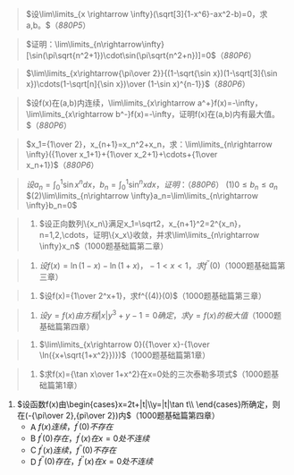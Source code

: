 > $设\lim\limits_{x \rightarrow \infty}(\sqrt[3]{1-x^6}-ax^2-b)=0，求a,b。$（_880P5_）

<div STYLE="page-break-after: always;"></div>

> $证明：\lim\limits_{n\rightarrow\infty}[\sin(\pi\sqrt{n^2+1})\cdot\sin(\pi\sqrt{n^2+n})]=0$（_880P6_）

<div STYLE="page-break-after: always;"></div>

> $\lim\limits_{x\rightarrow{\pi\over 2}}{(1-\sqrt{\sin x})(1-\sqrt[3]{\sin x})\cdots(1-\sqrt[n]{\sin x})\over (1-\sin x)^{n-1}}$（_880P6_）

<div STYLE="page-break-after: always;"></div>

> $设f(x)在(a,b)内连续，\lim\limits_{x\rightarrow a^+}f(x)=-\infty，\lim\limits_{x\rightarrow b^-}f(x)=-\infty，证明f(x)在(a,b)内有最大值。$（_880P6_）

<div STYLE="page-break-after: always;"></div>

> $x_1={1\over 2}，x_{n+1}=x_n^2+x_n，求：\lim\limits_{n\rightarrow \infty}({1\over x_1+1}+{1\over x_2+1}+\cdots+{1\over x_n+1})$（_880P6_）

<div STYLE="page-break-after: always;"></div>

> $设a_n=\int_0^1 \sin x^ndx，b_n=\int_0^1 \sin^n xdx，证明：$（_880P6_）
> $(1)0\leq b_n \leq a_n$
> $(2)\lim\limits_{n\rightarrow \infty}a_n=\lim\limits_{n\rightarrow \infty}b_n=0$

<div STYLE="page-break-after: always;"></div>

>1. $设正向数列\{x_n\}满足x_1=\sqrt2，x_{n+1}^2=2^{x_n}，n=1,2,\cdots，证明\{x_x\}收敛，并求\lim\limits_{n\rightarrow \infty}x_n$（1000题基础篇第二章）

<div STYLE="page-break-after: always;"></div>

>1. $设f(x)=\ln(1-x)-\ln(1+x)，-1<x<1，求f^{\prime\prime}(0)$（1000题基础篇第三章）

<div STYLE="page-break-after: always;"></div>

>1. $设f(x)={1\over 2^x+1}，求f^{(4)}(0)$（1000题基础篇第三章）

<div STYLE="page-break-after: always;"></div>

>1. $设y=f(x)由方程|x|y^3+y-1=0确定，求y=f(x)的极大值$（1000题基础篇第四章）

<div STYLE="page-break-after: always;"></div>

>1. $\lim\limits_{x\rightarrow 0}({1\over x}-{1\over \ln({x+\sqrt{1+x^2}})})$（1000题基础篇第1章）

<div STYLE="page-break-after: always;"></div>

>1. $求f(x)={\tan x\over 1+x^2}在x=0处的三次泰勒多项式$（1000题基础篇第1章）

<div STYLE="page-break-after: always;"></div>


1. $设函数f(x)由\begin{cases}x=2t+|t|\\y=|t|\tan t\\ \end{cases}所确定，则在(-{\pi\over 2},{pi\over 2})内$（1000题基础篇第四章）
    - A $f(x)连续，f^\prime(0)不存在$
    - B $f^\prime(0)存在，f^\prime(x)在x=0处不连续$
    - C $f^\prime(x)连续，f^{\prime\prime}(0)不存在$
    - D $f^{\prime\prime}(0)存在，f^{\prime\prime}(x)在x=0处不连续$



